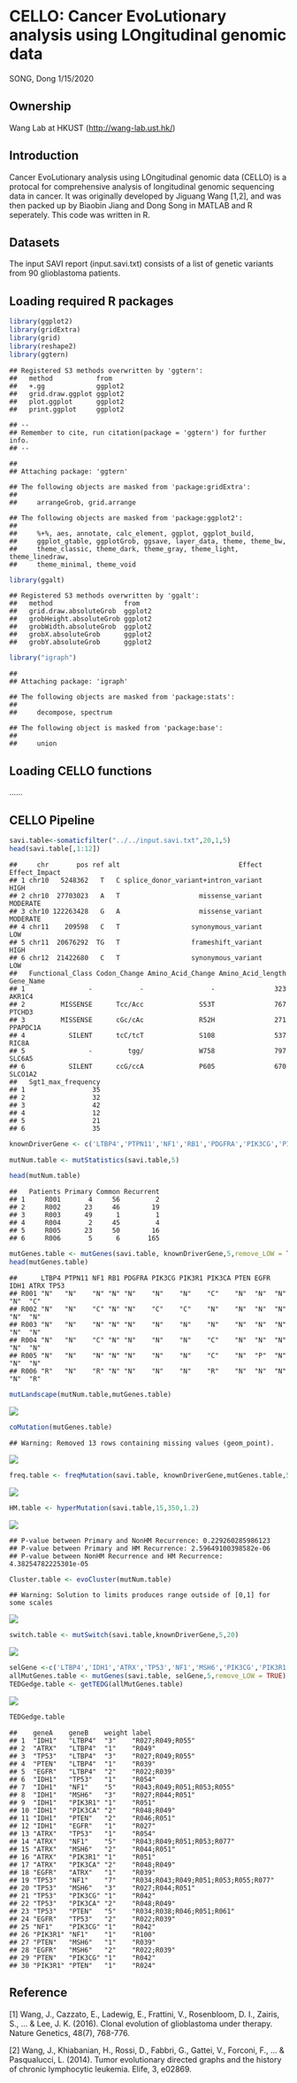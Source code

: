 CELLO: Cancer EvoLutionary analysis using LOngitudinal genomic data
================
SONG, Dong
1/15/2020

## Ownership

Wang Lab at HKUST (<http://wang-lab.ust.hk/>)

## Introduction

Cancer EvoLutionary analysis using LOngitudinal genomic data (CELLO) is
a protocal for comprehensive analysis of longitudinal genomic sequencing
data in cancer. It was originally developed by Jiguang Wang \[1,2\], and
was then packed up by Biaobin Jiang and Dong Song in MATLAB and R
seperately. This code was written in R.

## Datasets

The input SAVI report (input.savi.txt) consists of a list of genetic
variants from 90 glioblastoma patients.

## Loading required R packages

``` r
library(ggplot2)
library(gridExtra)
library(grid)
library(reshape2)
library(ggtern)
```

    ## Registered S3 methods overwritten by 'ggtern':
    ##   method           from   
    ##   +.gg             ggplot2
    ##   grid.draw.ggplot ggplot2
    ##   plot.ggplot      ggplot2
    ##   print.ggplot     ggplot2

    ## --
    ## Remember to cite, run citation(package = 'ggtern') for further info.
    ## --

    ## 
    ## Attaching package: 'ggtern'

    ## The following objects are masked from 'package:gridExtra':
    ## 
    ##     arrangeGrob, grid.arrange

    ## The following objects are masked from 'package:ggplot2':
    ## 
    ##     %+%, aes, annotate, calc_element, ggplot, ggplot_build,
    ##     ggplot_gtable, ggplotGrob, ggsave, layer_data, theme, theme_bw,
    ##     theme_classic, theme_dark, theme_gray, theme_light, theme_linedraw,
    ##     theme_minimal, theme_void

``` r
library(ggalt)
```

    ## Registered S3 methods overwritten by 'ggalt':
    ##   method                  from   
    ##   grid.draw.absoluteGrob  ggplot2
    ##   grobHeight.absoluteGrob ggplot2
    ##   grobWidth.absoluteGrob  ggplot2
    ##   grobX.absoluteGrob      ggplot2
    ##   grobY.absoluteGrob      ggplot2

``` r
library("igraph")
```

    ## 
    ## Attaching package: 'igraph'

    ## The following objects are masked from 'package:stats':
    ## 
    ##     decompose, spectrum

    ## The following object is masked from 'package:base':
    ## 
    ##     union

## Loading CELLO functions

……

## CELLO Pipeline

``` r
savi.table<-somaticfilter("../../input.savi.txt",20,1,5)
head(savi.table[,1:12])
```

    ##     chr       pos ref alt                              Effect Effect_Impact
    ## 1 chr10   5248362   T   C splice_donor_variant+intron_variant          HIGH
    ## 2 chr10  27703023   A   T                    missense_variant      MODERATE
    ## 3 chr10 122263428   G   A                    missense_variant      MODERATE
    ## 4 chr11    209598   C   T                  synonymous_variant           LOW
    ## 5 chr11  20676292  TG   T                  frameshift_variant          HIGH
    ## 6 chr12  21422680   C   T                  synonymous_variant           LOW
    ##   Functional_Class Codon_Change Amino_Acid_Change Amino_Acid_length Gene_Name
    ## 1                -            -                 -               323    AKR1C4
    ## 2         MISSENSE      Tcc/Acc              S53T               767    PTCHD3
    ## 3         MISSENSE      cGc/cAc              R52H               271  PPAPDC1A
    ## 4           SILENT      tcC/tcT              S108               537     RIC8A
    ## 5                -         tgg/              W758               797    SLC6A5
    ## 6           SILENT      ccG/ccA              P605               670   SLCO1A2
    ##   Sgt1_max_frequency
    ## 1                 35
    ## 2                 32
    ## 3                 42
    ## 4                 12
    ## 5                 21
    ## 6                 35

``` r
knownDriverGene <- c('LTBP4','PTPN11','NF1','RB1','PDGFRA','PIK3CG','PIK3R1','PIK3CA','PTEN','EGFR','IDH1','ATRX','TP53')

mutNum.table <- mutStatistics(savi.table,5)

head(mutNum.table)
```

    ##   Patients Primary Common Recurrent
    ## 1     R001       4     56         2
    ## 2     R002      23     46        19
    ## 3     R003      49      1         1
    ## 4     R004       2     45         4
    ## 5     R005      23     50        16
    ## 6     R006       5      6       165

``` r
mutGenes.table <- mutGenes(savi.table, knownDriverGene,5,remove_LOW = TRUE)
head(mutGenes.table)
```

    ##      LTBP4 PTPN11 NF1 RB1 PDGFRA PIK3CG PIK3R1 PIK3CA PTEN EGFR IDH1 ATRX TP53
    ## R001 "N"   "N"    "N" "N" "N"    "N"    "N"    "C"    "N"  "N"  "N"  "N"  "C" 
    ## R002 "N"   "N"    "C" "N" "N"    "C"    "C"    "N"    "N"  "N"  "N"  "N"  "N" 
    ## R003 "N"   "N"    "N" "N" "N"    "N"    "N"    "N"    "N"  "N"  "N"  "N"  "N" 
    ## R004 "N"   "N"    "C" "N" "N"    "N"    "N"    "C"    "N"  "N"  "N"  "N"  "N" 
    ## R005 "N"   "N"    "N" "N" "N"    "N"    "N"    "C"    "N"  "P"  "N"  "N"  "N" 
    ## R006 "R"   "N"    "R" "N" "N"    "N"    "N"    "R"    "N"  "N"  "N"  "N"  "R"

``` r
mutLandscape(mutNum.table,mutGenes.table)
```

<img src="CELLOR_files/figure-gfm/unnamed-chunk-6-1.png" style="display: block; margin: auto;" />

``` r
coMutation(mutGenes.table)
```

    ## Warning: Removed 13 rows containing missing values (geom_point).

<img src="CELLOR_files/figure-gfm/unnamed-chunk-7-1.png" style="display: block; margin: auto;" />

``` r
freq.table <- freqMutation(savi.table, knownDriverGene,mutGenes.table,5)
```

<img src="CELLOR_files/figure-gfm/unnamed-chunk-8-1.png" style="display: block; margin: auto;" />

``` r
HM.table <- hyperMutation(savi.table,15,350,1.2)
```

<img src="CELLOR_files/figure-gfm/unnamed-chunk-9-1.png" style="display: block; margin: auto;" />

    ## P-value between Primary and NonHM Recurrence: 0.229260285986123
    ## P-value between Primary and HM Recurrence: 2.59649100398582e-06
    ## P-value between NonHM Recurrence and HM Recurrence: 4.38254782225301e-05

``` r
Cluster.table <- evoCluster(mutNum.table)
```

    ## Warning: Solution to limits produces range outside of [0,1] for some scales

<img src="CELLOR_files/figure-gfm/unnamed-chunk-10-1.png" style="display: block; margin: auto;" />

``` r
switch.table <- mutSwitch(savi.table,knownDriverGene,5,20)
```

<img src="CELLOR_files/figure-gfm/unnamed-chunk-11-1.png" style="display: block; margin: auto;" />

``` r
selGene <-c('LTBP4','IDH1','ATRX','TP53','NF1','MSH6','PIK3CG','PIK3R1','PIK3CA','PTEN','EGFR')
allMutGenes.table <- mutGenes(savi.table, selGene,5,remove_LOW = TRUE)
TEDGedge.table <- getTEDG(allMutGenes.table)
```

<img src="CELLOR_files/figure-gfm/unnamed-chunk-12-1.png" style="display: block; margin: auto;" />

``` r
TEDGedge.table
```

    ##    geneA    geneB    weight label                               
    ## 1  "IDH1"   "LTBP4"  "3"    "R027;R049;R055"                    
    ## 2  "ATRX"   "LTBP4"  "1"    "R049"                              
    ## 3  "TP53"   "LTBP4"  "3"    "R027;R049;R055"                    
    ## 4  "PTEN"   "LTBP4"  "1"    "R039"                              
    ## 5  "EGFR"   "LTBP4"  "2"    "R022;R039"                         
    ## 6  "IDH1"   "TP53"   "1"    "R054"                              
    ## 7  "IDH1"   "NF1"    "5"    "R043;R049;R051;R053;R055"          
    ## 8  "IDH1"   "MSH6"   "3"    "R027;R044;R051"                    
    ## 9  "IDH1"   "PIK3R1" "1"    "R051"                              
    ## 10 "IDH1"   "PIK3CA" "2"    "R048;R049"                         
    ## 11 "IDH1"   "PTEN"   "2"    "R046;R051"                         
    ## 12 "IDH1"   "EGFR"   "1"    "R027"                              
    ## 13 "ATRX"   "TP53"   "1"    "R054"                              
    ## 14 "ATRX"   "NF1"    "5"    "R043;R049;R051;R053;R077"          
    ## 15 "ATRX"   "MSH6"   "2"    "R044;R051"                         
    ## 16 "ATRX"   "PIK3R1" "1"    "R051"                              
    ## 17 "ATRX"   "PIK3CA" "2"    "R048;R049"                         
    ## 18 "EGFR"   "ATRX"   "1"    "R039"                              
    ## 19 "TP53"   "NF1"    "7"    "R034;R043;R049;R051;R053;R055;R077"
    ## 20 "TP53"   "MSH6"   "3"    "R027;R044;R051"                    
    ## 21 "TP53"   "PIK3CG" "1"    "R042"                              
    ## 22 "TP53"   "PIK3CA" "2"    "R048;R049"                         
    ## 23 "TP53"   "PTEN"   "5"    "R034;R038;R046;R051;R061"          
    ## 24 "EGFR"   "TP53"   "2"    "R022;R039"                         
    ## 25 "NF1"    "PIK3CG" "1"    "R042"                              
    ## 26 "PIK3R1" "NF1"    "1"    "R100"                              
    ## 27 "PTEN"   "MSH6"   "1"    "R039"                              
    ## 28 "EGFR"   "MSH6"   "2"    "R022;R039"                         
    ## 29 "PTEN"   "PIK3CG" "1"    "R042"                              
    ## 30 "PIK3R1" "PTEN"   "1"    "R024"

## Reference

\[1\] Wang, J., Cazzato, E., Ladewig, E., Frattini, V., Rosenbloom, D.
I., Zairis, S., … & Lee, J. K. (2016). Clonal evolution of glioblastoma
under therapy. Nature Genetics, 48(7), 768-776.

\[2\] Wang, J., Khiabanian, H., Rossi, D., Fabbri, G., Gattei, V.,
Forconi, F., … & Pasqualucci, L. (2014). Tumor evolutionary directed
graphs and the history of chronic lymphocytic leukemia. Elife, 3,
e02869.
